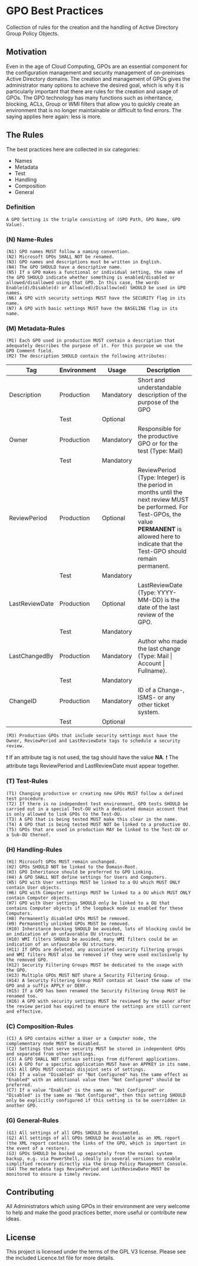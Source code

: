 # GPO Best Practices
Collection of rules for the creation and the handling of Active Directory Group Policy Objects.

## Motivation
Even in the age of Cloud Computing, GPOs are an essential component for the configuration management and security management of on-premises Active Directory domains. The creation and management of GPOs gives the administrator many options to achieve the desired goal, which is why it is particularly important that there are rules for the creation and usage of GPOs. The GPO technology has many functions such as inheritance, blocking, ACLs, Group or WMI filters that allow you to quickly create an environment that is no longer maintainable or difficult to find errors. The saying applies here again: less is more.

## The Rules
The best practices here are collected in six categories:

+ Names
+ Metadata
+ Test
+ Handling
+ Composition
+ General

### Definition
    A GPO Setting is the triple consisting of (GPO Path, GPO Name, GPO Value).

### (N) Name-Rules
    (N1) GPO names MUST follow a naming convention.
    (N2) Microsoft GPOs SHALL NOT be renamed.
    (N3) GPO names and descriptions must be written in English.
    (N4) The GPO SHOULD have a descriptive name.
    (N5) If a GPO makes a functional or individual setting, the name of the GPO SHOULD indicate whether something is enabled/disabled or allowed/disallowed using that GPO. In this case, the words Enable(d)/Disable(d) or Allow(ed)/Disallow(ed) SHOULD be used in GPO names.
    (N6) A GPO with security settings MUST have the SECURITY flag in its name.
    (N7) A GPO with basic settings MUST have the BASELINE flag in its name.
    
### (M) Metadata-Rules
    (M1) Each GPO used in production MUST contain a description that adequately describes the purpose of it. For this purpose we use the GPO Comment field.
    (M2) The description SHOULD contain the following attributes:
| Tag | Environment | Usage | Description |
| ---- | ---- | ---- | ---- |
| Description | Production | Mandatory | Short and understandable description of the purpose of the GPO |
| | Test | Optional ||
| Owner | Production | Mandatory | Responsible for the productive GPO or for the test (Type: Mail) |
|   | Test | Mandatory ||
| ReviewPeriod | Production | Optional | ReviewPeriod (Type: Integer) is the period in months until the next review MUST be performed. For Test-GPOs, the value **PERMANENT** is allowed here to indicate that the Test-GPO should remain permanent.|
| | Test | Mandatory |
| LastReviewDate | Production | Optional | LastReviewDate (Type: YYYY-MM-DD) is the date of the last review of the GPO.|
| | Test | Mandatory | |
| LastChangedBy | Production | Mandatory | Author who made the last change (Type: Mail \| Account \| Fullname).|
| | Test | Mandatory ||
| ChangeID | Production | Mandatory | ID of a Change-, ISMS- or any other ticket system.|
| | Test | Optional ||
    (M3) Production GPOs that include security settings must have the Owner, ReviewPeriod and LastReviewDate tags to schedule a security review.

:exclamation: If an attribute tag is not used, the tag should have the value **NA**.
:exclamation: The attribute tags ReviewPeriod and LastReviewDate must appear together.

### (T) Test-Rules
    (T1) Changing productive or creating new GPOs MUST follow a defined test procedure.
    (T2) If there is no independent test environment, GPO tests SHOULD be carried out in a special Test-OU with a dedicated domain account that is only allowed to link GPOs to the Test-OU.
    (T3) A GPO that is being tested MUST make this clear in the name.
    (T4) A GPO that is being tested MUST NOT be linked to a productive OU.
    (T5) GPOs that are used in production MAY be linked to the Test-OU or a Sub-OU thereof.

### (H) Handling-Rules
    (H1) Microsoft GPOs MUST remain unchanged.
    (H2) GPOs SHOULD NOT be linked to the Domain-Root.
    (H3) GPO Inheritance should be preferred to GPO Linking.
    (H4) A GPO SHALL NOT define settings for Users and Computers.
    (H5) GPO with User settings MUST be linked to a OU which MUST ONLY contain User objects.
    (H6) GPO with Computer settings MUST be linked to a OU which MUST ONLY contain Computer objects.
    (H7) GPO with User settings SHOULD only be linked to a OU that contains Computer objects if the loopback mode is enabled for these Computers.
    (H8) Permanently disabled GPOs MUST be removed.
    (H9) Permanently unlinked GPOs MUST be removed.
    (H10) Inheritance bocking SHOULD be avoided, lots of blocking could be an indication of an unfavorable OU structure.
    (H10) WMI filters SHOULD be avoided, many WMI filters could be an indication of an unfavorable OU structure.
    (H11) If GPOs are deleted, any associated security filtering groups and WMI filters MUST also be removed if they were used exclusively by the removed GPO.
    (H12) Security Filtering Groups MUST be dedicated to the usage with the GPO.
    (H13) Multiple GPOs MUST NOT share a Security Filtering Group.
    (H14) A Security Filtering Group MUST contain at least the name of the GPO and a suffix APPLY or DENY.
    (H15) If a GPO has been renamed the Security Filtering Group MUST be renamed too.
    (H16) A GPO with security settings MUST be reviewed by the owner after the review period has expired to ensure the settings are still current and effective.

### (C) Composition-Rules
    (C1) A GPO contains either a User or a Computer node, the complementary node MUST be disabled.
    (C2) Settings that serve security MUST be stored in independent GPOs and separated from other settings.
    (C3) A GPO SHALL NOT contain settings from different applications.
    (C4) A GPO for a specific application MUST have an APPKEY in its name.
    (C5) All GPOs MUST contain disjoint sets of settings.
    (C6) If a value "Disabled" or "Not Configured" has the same effect as "Enabled" with an additional value then "Not Configured" should be preferred.
    (C7) If a value "Enabled" is the same as "Not Configured" or "Disabled" is the same as "Not Configured", then this setting SHOULD only be explicitly configured if this setting is to be overridden in another GPO.

### (G) General-Rules
    (G1) All settings of all GPOs SHOULD be documented.
    (G2) All settings of all GPOs SHOULD be available as an XML report (the XML report contains the links of the GPO, which is important in the event of a restore).
    (G3) GPOs SHOULD be backed up separately from the normal system backup, e.g. via PowerShell, ideally in several versions to enable simplified recovery directly via the Group Policy Management Console.
    (G4) The metadata tags ReviewPeriod and LastReviewDate MUST be monitored to ensure a timely review.

## Contributing
All Administrators which using GPOs in their environment are very welcome to help and make the good practices better, more useful or contribute new ideas.

## License
This project is licensed under the terms of the GPL V3 license. Please see the included Licence.txt file for more details.
